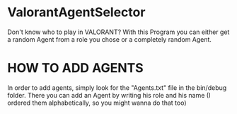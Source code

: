 # ValorantAgentSelector
 Don't know who to play in VALORANT? With this Program you can either get a random Agent from a role you chose or a completely random Agent.

# HOW TO ADD AGENTS
 In order to add agents, simply look for the "Agents.txt" file in the bin/debug folder. There you can add an Agent by writing his role and his name (I ordered them alphabetically, so you might wanna do that too)
